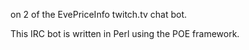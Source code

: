 on 2 of the EvePriceInfo twitch.tv chat bot.

This IRC bot is written in Perl using the POE framework.
